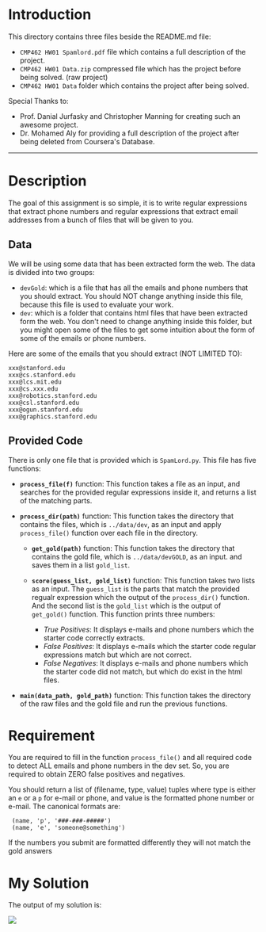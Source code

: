 
# Introduction

This directory contains three files beside the README.md file:

- `CMP462 HW01 Spamlord.pdf` file which contains a full description of the project.
- `CMP462 HW01 Data.zip` compressed file which has the project before being solved. (raw project)
- `CMP462 HW01 Data` folder which contains the project after being solved.

Special Thanks to:

- Prof. Danial Jurfasky and Christopher Manning for creating such an awesome project.
- Dr. Mohamed Aly for providing a full description of the project after being deleted from Coursera's Database.

---

# Description

The goal of this assignment is so simple, it is to write regular expressions that extract phone numbers and regular expressions that extract email addresses from a bunch of files that will be given to you.



## Data

We will be using some data that has been extracted form the web. The data is divided into two groups:

- `devGold`: which is a file that has all the emails and phone numbers that you should extract. You should NOT change anything inside this file, because this file is used to evaluate your work.
- `dev`: which is a folder that contains html files that have been extracted form the web. You don't need to change anything inside this folder, but you might open some of the files to get some intuition about the form of some of the emails or phone numbers.

Here are some of the emails that you should extract (NOT LIMITED TO):

```
xxx@stanford.edu
xxx@cs.stanford.edu
xxx@lcs.mit.edu
xxx@cs.xxx.edu
xxx@robotics.stanford.edu
xxx@csl.stanford.edu
xxx@ogun.stanford.edu
xxx@graphics.stanford.edu
```



## Provided Code

There is only one file that is provided which is `SpamLord.py`. This file has five functions:

- **`process_file(f)`** function: 
  This function takes a file as an input, and searches for the provided regular expressions inside it, and returns a list of the matching parts.
- **`process_dir(path)`** function: 
  This function takes the directory that contains the files, which is `../data/dev`, as an input and apply `process_file()` function over each file in the directory.


    - **`get_gold(path)`** function: This function takes the directory that contains the gold file, which is `../data/devGOLD`, as an input. and saves them in a list `gold_list`.


    - **`score(guess_list, gold_list)`** function: This function takes two lists as an input. The `guess_list` is the parts that match the provided regualr expression which the output of the `process_dir()` function. And the second list is the `gold_list` which is the output of `get_gold()` function. This function prints three numbers:
        - _True Positives_: It displays e-mails and phone numbers which the starter code correctly extracts.
        - _False Positives_: It displays e-mails which the starter code regular expressions match but which are not correct.
        - _False Negatives_: It displays e-mails and phone numbers which the starter code did not match, but which do exist in the html files.

- **`main(data_path, gold_path)`** function: This function takes the directory of the raw files and the gold file and run the previous functions.


# Requirement

You are required to fill in the function `process_file()` and all required code to detect ALL emails and phone numbers in the dev set. So, you are required to obtain ZERO false positives and negatives. 

You should return a list of (filename, type, value) tuples where type is either an `e` or a `p` for e-mail or phone, and value is the formatted phone number or e-mail. The canonical formats are:

     (name, 'p', '###-###-#####')
     (name, 'e', 'someone@something')
If the numbers you submit are formatted differently they will not match the gold answers 



# My Solution

The output of my solution is:

![](http://www.mediafire.com/convkey/0f0f/9huqboaqhbytvs2zg.jpg)
